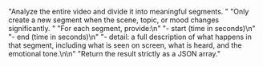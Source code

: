 "Analyze the entire video and divide it into meaningful segments. "
        "Only create a new segment when the scene, topic, or mood changes significantly. "
        "For each segment, provide:\n"
        "- start (time in seconds)\n"
        "- end (time in seconds)\n"
        "- detail: a full description of what happens in that segment, including what is seen on screen, what is heard, and the emotional tone.\n\n"
        "Return the result strictly as a JSON array."
